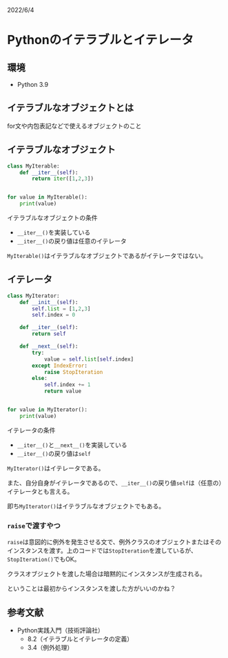 2022/6/4

# Pythonのイテラブルとイテレータ

## 環境
- Python 3.9

## イテラブルなオブジェクトとは

for文や内包表記などで使えるオブジェクトのこと

## イテラブルなオブジェクト
```python
class MyIterable:
    def __iter__(self):
        return iter([1,2,3])


for value in MyIterable():
    print(value)
```
イテラブルなオブジェクトの条件
- `__iter__()`を実装している
- `__iter__()`の戻り値は任意のイテレータ

`MyIterable()`はイテラブルなオブジェクトであるがイテレータではない。

## イテレータ
```python
class MyIterator:
    def __init__(self):
        self.list = [1,2,3]
        self.index = 0

    def __iter__(self):
        return self

    def __next__(self):
        try:
            value = self.list[self.index]
        except IndexError:
            raise StopIteration
        else:
            self.index += 1
            return value


for value in MyIterator():
    print(value)
```
イテレータの条件
- `__iter__()`と`__next__()`を実装している
- `__iter__()`の戻り値は`self`

`MyIterator()`はイテレータである。

また、自分自身がイテレータであるので、`__iter__()`の戻り値`self`は（任意の）イテレータとも言える。

即ち`MyIterator()`はイテラブルなオブジェクトでもある。

### `raise`で渡すやつ

`raise`は意図的に例外を発生させる文で、例外クラスのオブジェクトまたはそのインスタンスを渡す。上のコードでは`StopIteration`を渡しているが、`StopIteration()`でもOK。

クラスオブジェクトを渡した場合は暗黙的にインスタンスが生成される。

ということは最初からインスタンスを渡した方がいいのかね？

## 参考文献
- Python実践入門（技術評論社）
    - 8.2（イテラブルとイテレータの定義）
    - 3.4（例外処理）



